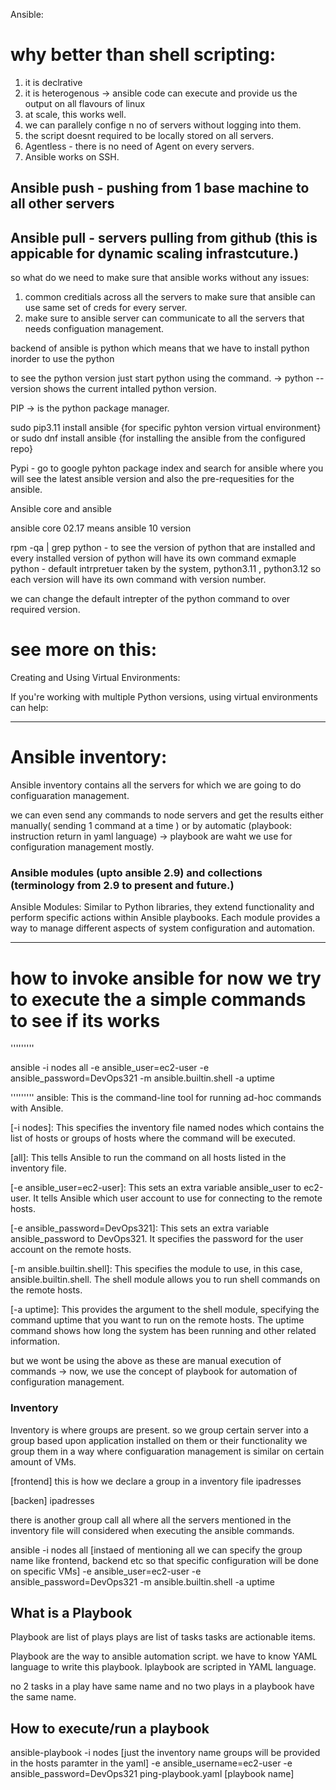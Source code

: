 Ansible:

# why better than shell scripting:

1. it is declrative 
2. it is heterogenous -> ansible code can execute and provide us the output on all flavours of linux
3. at scale, this works well.
4. we can parallely confige n no of servers without logging into them.
5. the script doesnt required to be locally stored on all servers.
6. Agentless - there is no need of Agent on every servers.
7. Ansible works on SSH.

## Ansible push  - pushing from 1 base machine to all other servers
## Ansible pull - servers pulling from github (this is appicable for dynamic scaling infrastcuture.)

so what do we need to make sure that ansible works without any issues:

1. common creditials across all the servers to make sure that ansible can use same set of creds for every server.
2. make sure to ansible server can communicate to all the servers that needs configuation management.

backend of ansible is python which means that we have to install python inorder to use the python

to see the python version just start python using the command. -> python --version shows the current intalled python version.

PIP -> is the python package manager. 

sudo pip3.11 install ansible {for specific pyhton version virtual environment} or sudo dnf install ansible {for installing the ansible from the configured repo}


Pypi - go to google pyhton package index and search for ansible where you will see the latest ansible version and also the pre-requesities for the ansible.

Ansible core and ansible

ansible core 02.17 means ansible 10 version 

rpm -qa | grep python - to see the version of python that are installed and every installed version of python will have its own command exmaple python - default intrpretuer taken by the system, python3.11 , python3.12 so each version will have its own command with version number. 

we can change the default intrepter of the python command to over required version.

# see more on this:

Creating and Using Virtual Environments:

If you're working with multiple Python versions, using virtual environments can help:

-----------------------------------------------------------------------------------------------------------------------------------

# Ansible inventory:

Ansible inventory contains all the servers for which we are going to do configuaration management.

we can even send any commands to node servers and get the results either manually( sending 1 command at a time ) or by automatic (playbook: instruction return in yaml language) -> playbook are waht we use for configuration management mostly.

### Ansible modules (upto ansible 2.9) and collections (terminology from 2.9 to present and future.)

Ansible Modules: Similar to Python libraries, they extend functionality and perform specific actions within Ansible playbooks. Each module provides a way to manage different aspects of system configuration and automation.

-----------------------------------------------------------------------------------------------------------------------------

# how to invoke ansible for now we try to execute the a simple commands to see if its works

'''''''''

ansible -i nodes all -e ansible_user=ec2-user -e ansible_password=DevOps321 -m ansible.builtin.shell -a uptime

'''''''''
ansible: This is the command-line tool for running ad-hoc commands with Ansible.

[-i nodes]: This specifies the inventory file named nodes which contains the list of hosts or groups of hosts where the command will be executed.

[all]: This tells Ansible to run the command on all hosts listed in the inventory file.

[-e ansible_user=ec2-user]: This sets an extra variable ansible_user to ec2-user. It tells Ansible which user account to use for connecting to the remote hosts.

[-e ansible_password=DevOps321]: This sets an extra variable ansible_password to DevOps321. It specifies the password for the user account on the remote hosts.

[-m ansible.builtin.shell]: This specifies the module to use, in this case, ansible.builtin.shell. The shell module allows you to run shell commands on the remote hosts.

[-a uptime]: This provides the argument to the shell module, specifying the command uptime that you want to run on the remote hosts. The uptime command shows how long the system has been running and other related information.

but we wont be using the above as these are manual execution of commands -> now, we use the concept of playbook for automation of configuration management.


### Inventory

Inventory is where groups are present. so we group certain server into a group based upon application installed on them or their functionality we group them in a way where configuaration management is similar on certain amount of VMs.

[frontend] this is how we declare a group in a inventory file 
ipadresses

[backen]
ipadresses

there is another group call all where all the servers mentioned in the inventory file will considered when executing the ansible commands.

ansible -i nodes all [instaed of mentioning all we can specify the group name like frontend, backend etc so that specific configuration will be done on specific VMs] -e ansible_user=ec2-user -e ansible_password=DevOps321 -m ansible.builtin.shell -a uptime

## What is a Playbook

Playbook are list of plays
plays are list of tasks
tasks are actionable items.

Playbook are the way to ansible automation script. 
we have to know YAML language to write this playbook. lplaybook are scripted in YAML language.

no 2 tasks in a play have same name and no two plays in a playbook have the same name.

## How to execute/run a playbook

ansible-playbook -i nodes [just the inventory name groups will be provided in the hosts paramter in the yaml] -e ansible_username=ec2-user -e ansible_password=DevOps321 ping-playbook.yaml [playbook name]

